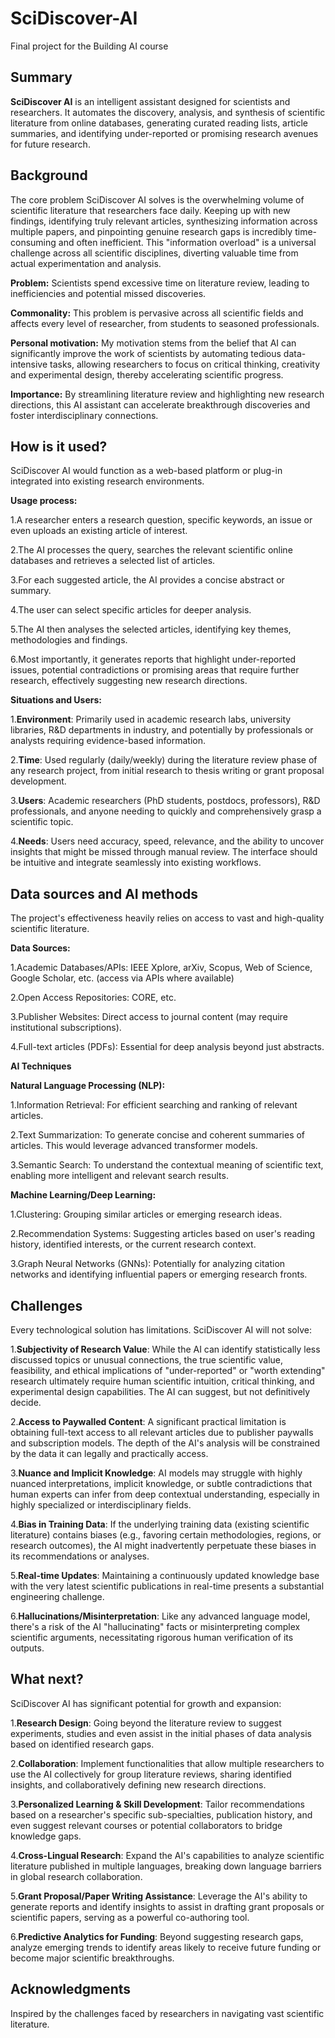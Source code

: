 # SciDiscover-AI

Final project for the Building AI course

## Summary

**SciDiscover AI** is an intelligent assistant designed for scientists and researchers. It automates the discovery, analysis, and synthesis of scientific literature from online databases, generating curated reading lists, article summaries, and identifying under-reported or promising research avenues for future research.


## Background

The core problem SciDiscover AI solves is the overwhelming volume of scientific literature that researchers face daily. Keeping up with new findings, identifying truly relevant articles, synthesizing information across multiple papers, and pinpointing genuine research gaps is incredibly time-consuming and often inefficient. This "information overload" is a universal challenge across all scientific disciplines, diverting valuable time from actual experimentation and analysis.

**Problem:** Scientists spend excessive time on literature review, leading to inefficiencies and potential missed discoveries.

**Commonality:** This problem is pervasive across all scientific fields and affects every level of researcher, from students to seasoned professionals.

**Personal motivation:** My motivation stems from the belief that AI can significantly improve the work of scientists by automating tedious data-intensive tasks, allowing researchers to focus on critical thinking, creativity and experimental design, thereby accelerating scientific progress.

**Importance:** By streamlining literature review and highlighting new research directions, this AI assistant can accelerate breakthrough discoveries and foster interdisciplinary connections.

## How is it used?

SciDiscover AI would function as a web-based platform or plug-in integrated into existing research environments.

**Usage process:**

1.A researcher enters a research question, specific keywords, an issue or even uploads an existing article of interest.

2.The AI processes the query, searches the relevant scientific online databases and retrieves a selected list of articles.

3.For each suggested article, the AI provides a concise abstract or summary.

4.The user can select specific articles for deeper analysis.

5.The AI then analyses the selected articles, identifying key themes, methodologies and findings.

6.Most importantly, it generates reports that highlight under-reported issues, potential contradictions or promising areas that require further research, effectively suggesting new research directions.


**Situations and Users:**

1.**Environment**: Primarily used in academic research labs, university libraries, R&D departments in industry, and potentially by professionals or analysts requiring evidence-based information.

2.**Time**: Used regularly (daily/weekly) during the literature review phase of any research project, from initial research to thesis writing or grant proposal development.

3.**Users**: Academic researchers (PhD students, postdocs, professors), R&D professionals, and anyone needing to quickly and comprehensively grasp a scientific topic.

4.**Needs**: Users need accuracy, speed, relevance, and the ability to uncover insights that might be missed through manual review. The interface should be intuitive and integrate seamlessly into existing workflows.

## Data sources and AI methods

The project's effectiveness heavily relies on access to vast and high-quality scientific literature.

**Data Sources:**

1.Academic Databases/APIs: IEEE Xplore, arXiv, Scopus, Web of Science, Google Scholar, etc. (access via APIs where available)

2.Open Access Repositories: CORE, etc.

3.Publisher Websites: Direct access to journal content (may require institutional subscriptions).

4.Full-text articles (PDFs): Essential for deep analysis beyond just abstracts.


**AI Techniques**


**Natural Language Processing (NLP):**

1.Information Retrieval: For efficient searching and ranking of relevant articles.

2.Text Summarization: To generate concise and coherent summaries of articles. This would leverage advanced transformer models.

3.Semantic Search: To understand the contextual meaning of scientific text, enabling more intelligent and relevant search results.

**Machine Learning/Deep Learning:**

1.Clustering: Grouping similar articles or emerging research ideas.

2.Recommendation Systems: Suggesting articles based on user's reading history, identified interests, or the current research context.

3.Graph Neural Networks (GNNs): Potentially for analyzing citation networks and identifying influential papers or emerging research fronts.

## Challenges

Every technological solution has limitations. SciDiscover AI will not solve:

1.**Subjectivity of Research Value**: While the AI can identify statistically less discussed topics or unusual connections, the true scientific value, feasibility, and ethical implications of "under-reported" or "worth extending" research ultimately require human scientific intuition, critical thinking, and experimental design capabilities. The AI can suggest, but not definitively decide.

2.**Access to Paywalled Content**: A significant practical limitation is obtaining full-text access to all relevant articles due to publisher paywalls and subscription models. The depth of the AI's analysis will be constrained by the data it can legally and practically access.

3.**Nuance and Implicit Knowledge**: AI models may struggle with highly nuanced interpretations, implicit knowledge, or subtle contradictions that human experts can infer from deep contextual understanding, especially in highly specialized or interdisciplinary fields.

4.**Bias in Training Data**: If the underlying training data (existing scientific literature) contains biases (e.g., favoring certain methodologies, regions, or research outcomes), the AI might inadvertently perpetuate these biases in its recommendations or analyses.

5.**Real-time Updates**: Maintaining a continuously updated knowledge base with the very latest scientific publications in real-time presents a substantial engineering challenge.

6.**Hallucinations/Misinterpretation**: Like any advanced language model, there's a risk of the AI "hallucinating" facts or misinterpreting complex scientific arguments, necessitating rigorous human verification of its outputs.

## What next?

SciDiscover AI has significant potential for growth and expansion:

1.**Research Design**: Going beyond the literature review to suggest experiments, studies and even assist in the initial phases of data analysis based on identified research gaps.

2.**Collaboration**: Implement functionalities that allow multiple researchers to use the AI collectively for group literature reviews, sharing identified insights, and collaboratively defining new research directions.

3.**Personalized Learning & Skill Development**: Tailor recommendations based on a researcher's specific sub-specialties, publication history, and even suggest relevant courses or potential collaborators to bridge knowledge gaps.

4.**Cross-Lingual Research**: Expand the AI's capabilities to analyze scientific literature published in multiple languages, breaking down language barriers in global research collaboration.

5.**Grant Proposal/Paper Writing Assistance**: Leverage the AI's ability to generate reports and identify insights to assist in drafting grant proposals or scientific papers, serving as a powerful co-authoring tool.

6.**Predictive Analytics for Funding**: Beyond suggesting research gaps, analyze emerging trends to identify areas likely to receive future funding or become major scientific breakthroughs.


## Acknowledgments
Inspired by the challenges faced by researchers in navigating vast scientific literature.
